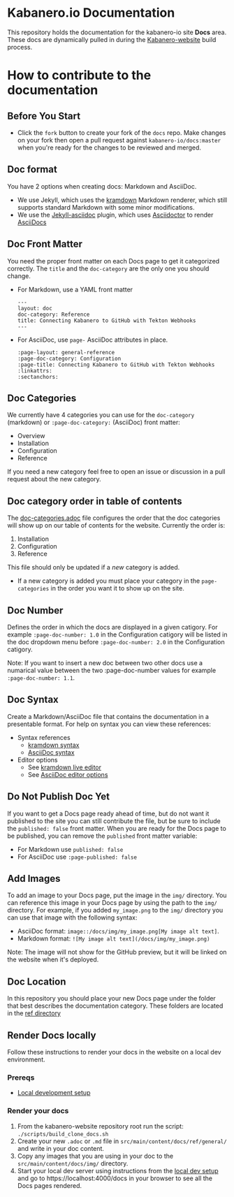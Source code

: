 # Kabanero.io Documentation
This repository holds the documentation for the kabanero-io site **Docs** area. These docs are dynamically pulled in during the [Kabanero-website](https://github.com/kabanero-io/kabanero-website) build process.

# How to contribute to the documentation

## Before You Start
  * Click the `fork` button to create your fork of the `docs` repo. Make changes on your fork then open a pull request against `kabanero-io/docs:master` when you're ready for the changes to be reviewed and merged.

## Doc format

You have 2 options when creating docs: Markdown and AsciiDoc.
   * We use Jekyll, which uses the [kramdown](https://jekyllrb.com/docs/configuration/markdown/#kramdown) Markdown renderer, which still supports standard Markdown with some minor modifications.
   * We use the [Jekyll-asciidoc](https://github.com/asciidoctor/jekyll-asciidoc) plugin, which uses [Asciidoctor](https://asciidoctor.org/) to render [AsciiDocs](http://asciidoc.org/)

## Doc Front Matter
You need the proper front matter on each Docs page to get it categorized correctly. The `title` and the `doc-category` are the only one you should change.
  * For Markdown, use a YAML front matter
    ```
    ---
    layout: doc
    doc-category: Reference
    title: Connecting Kabanero to GitHub with Tekton Webhooks
    ---
    ```
  * For AsciiDoc, use `page-` AsciiDoc attributes in place.
    ```
    :page-layout: general-reference
    :page-doc-category: Configuration
    :page-title: Connecting Kabanero to GitHub with Tekton Webhooks
    :linkattrs:
    :sectanchors:
    ```

## Doc Categories

We currently have 4 categories you can use for the `doc-category` (markdown) or `:page-doc-category:` (AsciiDoc) front matter:

* Overview
* Installation
* Configuration
* Reference

If you need a new category feel free to open an issue or discussion in a pull request about the new category.

## Doc category order in table of contents

The [doc-categories.adoc](https://github.com/kabanero-io/docs/blob/master/doc-categories.adoc) file configures the order that the doc categories will show up on our table of contents for the website. Currently the order is:

   1. Installation
   1. Configuration
   1. Reference

This file should only be updated if a *new* category is added.
   * If a new category is added you must place your category in the `page-categories` in the order you want it to show up on the site.

## Doc Number

Defines the order in which the docs are displayed in a given catigory. 
For example `:page-doc-number: 1.0` in the Configuration catigory will be listed in the doc dropdown menu before `:page-doc-number: 2.0` in the Configuration catigory.

Note: If you want to insert a new doc between two other docs use a numarical value between the two :page-doc-number values for example `:page-doc-number: 1.1`.

## Doc Syntax

Create a Markdown/AsciiDoc file that contains the documentation in a presentable format. For help on syntax you can view these references:

  * Syntax references
    * [kramdown syntax](https://kramdown.gettalong.org/syntax.html)
    * [AsciiDoc syntax](https://asciidoctor.org/docs/asciidoc-syntax-quick-reference/)
  * Editor options
    * See [kramdown live editor](http://trykramdown.herokuapp.com/)
    * See [AsciiDoc editor options](https://asciidoctor.org/docs/editing-asciidoc-with-live-preview/#using-a-web-browser-preview-only)

## Do Not Publish Doc Yet

If you want to get a Docs page ready ahead of time, but do not want it published to the site you can still contribute the file, but be sure to include the `published: false` front matter. When you are ready for the Docs page to be published, you can remove the `published` front matter variable:

  * For Markdown use `published: false`
  * For AsciiDoc use `:page-published: false`

## Add Images

To add an image to your Docs page, put the image in the `img/` directory. You can reference this image in your Docs page by using the path to the `img/` directory. For example, if you added `my_image.png` to the `img/` directory you can use that image with the following syntax:

- AsciiDoc format: `image::/docs/img/my_image.png[My image alt text]`.
- Markdown format: `![My image alt text](/docs/img/my_image.png)`

Note: The image will not show for the GitHub preview, but it will be linked on the website when it's deployed.

## Doc Location

In this repository you should place your new Docs page under the folder that best describes the documentation category. These folders are located in the [ref directory](https://github.com/kabanero-io/docs/tree/master/ref)

## Render Docs locally

Follow these instructions to render your docs in the website on a local dev environment.

### Prereqs

- [Local development setup](https://github.com/kabanero-io/kabanero-website/blob/master/CONTRIBUTING.md#local-development-setup)

### Render your docs

1. From the kabanero-website repository root run the script: `./scripts/build_clone_docs.sh`
1. Create your new `.adoc` or `.md` file in `src/main/content/docs/ref/general/` and write in your doc content.
1. Copy any images that you are using in your doc to the `src/main/content/docs/img/` directory.
1. Start your local dev server using instructions from the [local dev setup](https://github.com/kabanero-io/kabanero-website/blob/master/CONTRIBUTING.md#local-development-setup) and go to https://localhost:4000/docs in your browser to see all the Docs pages rendered.
